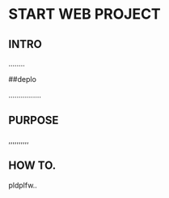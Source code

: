 # START WEB PROJECT	

## INTRO
........

##deplo

................

## PURPOSE

,,,,,,,,,,

## HOW TO.

pldplfw..